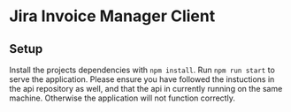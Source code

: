 # Jira Invoice Manager Client

## Setup

Install the projects dependencies with `npm install`. Run `npm run start` to serve the application. Please ensure you have followed the instuctions in the api repository as well, and that the api in currently running on the same machine. Otherwise the application will not function correctly.
